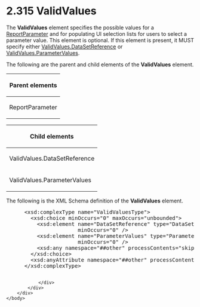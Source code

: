<html dir="LTR" xmlns:mshelp="http://msdn.microsoft.com/mshelp" xmlns:ddue="http://ddue.schemas.microsoft.com/authoring/2003/5" xmlns:xlink="http://www.w3.org/1999/xlink" xmlns:tool="http://www.microsoft.com/tooltip">
    <head>
        <meta http-equiv="Content-Type" content="text/html; CHARSET=utf-8"></meta>
        <meta name="save" content="history"></meta>
        <title>2.315 ValidValues</title>
        <xml>
            <mshelp:toctitle title="2.315 ValidValues"></mshelp:toctitle>
            <mshelp:rltitle title="[MS-RDL]: ValidValues"></mshelp:rltitle>
            <mshelp:keyword index="A" term="241ed24f-ce24-46dd-963a-734fdba1532c"></mshelp:keyword>
            <mshelp:attr name="DCSext.ContentType" value="open specification"></mshelp:attr>
            <mshelp:attr name="AssetID" value="241ed24f-ce24-46dd-963a-734fdba1532c"></mshelp:attr>
            <mshelp:attr name="TopicType" value="kbRef"></mshelp:attr>
            <mshelp:attr name="DCSext.Title" value="[MS-RDL]: ValidValues" />
        </xml>
    </head>
    <body>
        <div id="header">
            <h1 class="heading">2.315 ValidValues</h1>
        </div>
        <div id="mainSection">
            <div id="mainBody">
                <div id="allHistory" class="saveHistory"></div>
                <div id="sectionSection0" class="section" name="collapseableSection">
                    

<p>The <b>ValidValues</b> element specifies the possible values
for a <a href="7c3f4c83-9172-48db-94c1-693295c5d623.md">ReportParameter</a>
and for populating UI selection lists for users to select a parameter value.
This element is optional. If this element is present, it MUST specify either <a href="3219719c-6afa-4284-b72f-698590564f6a.md">ValidValues.DataSetReference</a>
or <a href="c4eaa375-0403-4ab5-bd3d-f9fd818675f8.md">ValidValues.ParameterValues</a>.</p>

<p>The following are the parent and child elements of the <b>ValidValues</b>
element.</p>

<table>
 <thead>
  <tr>
   <th>
   <p>Parent elements</p>
   </th>
  </tr>
 </thead>
 <tr>
  <td>
  <p>ReportParameter</p>
  </td>
 </tr>
</table>

<p> </p>

<table>
 <thead>
  <tr>
   <th>
   <p>Child elements</p>
   </th>
  </tr>
 </thead>
 <tr>
  <td>
  <p>ValidValues.DataSetReference </p>
  </td>
 </tr>
 <tr>
  <td>
  <p>ValidValues.ParameterValues </p>
  </td>
 </tr>
</table>

<p>The following is the XML Schema definition of the <b>ValidValues</b>
element.</p>

<dl>
<dd>
<div><pre> &lt;xsd:complexType name=&quot;ValidValuesType&quot;&gt;
   &lt;xsd:choice minOccurs=&quot;0&quot; maxOccurs=&quot;unbounded&quot;&gt;
     &lt;xsd:element name=&quot;DataSetReference&quot; type=&quot;DataSetReferenceType&quot; 
                  minOccurs=&quot;0&quot; /&gt;
     &lt;xsd:element name=&quot;ParameterValues&quot; type=&quot;ParameterValuesType&quot; 
                  minOccurs=&quot;0&quot; /&gt;
     &lt;xsd:any namespace=&quot;##other&quot; processContents=&quot;skip&quot; /&gt;
   &lt;/xsd:choice&gt;
   &lt;xsd:anyAttribute namespace=&quot;##other&quot; processContents=&quot;skip&quot; /&gt;
 &lt;/xsd:complexType&gt;
  
</pre></div>
</dd></dl>


                </div>
            </div>
        </div>
    </body>
</html>